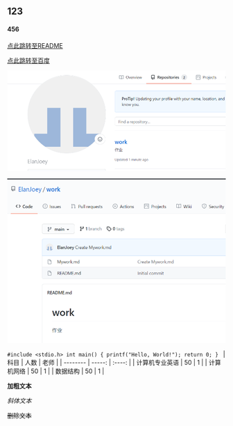 ## 123
#### 456
[点此跳转至README](https://github.com/ElanJoey/work/blob/main/README.md)

[点此跳转至百度](https://www.baidu.com/?tn=88093251_80_hao_pg)

![图像1](https://github.com/ElanJoey/work/blob/main/mywork1.png)

![图像2](https://github.com/ElanJoey/work/blob/main/work1.png)

`#include <stdio.h>
int main()
{
    printf("Hello, World!");
    return 0;
}
`
| 科目                  | 人数    | 老师  |
| --------              | -----:  | :----: |
| 计算机专业英语        | 50      |   1    |
| 计算机网络            | 50      |   1    |
| 数据结构              | 50      |   1    |

**加粗文本**

*斜体文本*

~~删除文本~~
